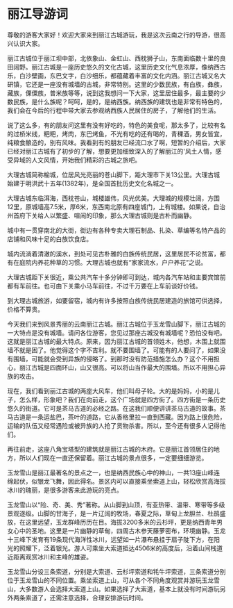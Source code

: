 # 丽江导游词
尊敬的游客大家好！欢迎大家来到丽江古城游玩，我是这次云南之行的导游，很高兴认识大家。

丽江古城位于丽江坝中部，北依象山、金虹山、西枕狮子山，东南面临数十里的良田阔野。丽江古城是一座历史悠久的文化古城，这里历史文化气息浓厚，像纳西古乐，白沙壁画，东巴文字，白沙细乐，都蕴藏着丰富的文化内涵。丽江古城又名大研镇，它还是一座没有城墙的古城，非常特别。这里的少数民族，有白族，彝族，藏族，傈僳族，普米族等等，说到这我想问一下大家，这里居住最多，最主要的少数民族，是什么族呢？呵呵，是的，是纳西族。纳西族的建筑也是非常有特色的，我们会在今后的行程中带大家去参观纳西族人民居住的房子，了解他们的生活。

说了这么多，有的朋友问这里有没有好吃的，特色的美食呢，那太多了，比较有名的过桥米线，粑粑，烤肉，东巴烤鱼，不光有吃的还有喝的，青稞酒，男女皆宜，纯粮食酿造的，别有风味。我看到有的朋友已经流口水了啊，短暂的介绍后，大家已经对丽江古城有了初步的了解，想要更加细致深入的了解丽江的'风土人情，感受异域的人文风情，开始我们精彩的古城之旅吧。

大理古城简称榆城，位居风光亮丽的苍山脚下，距大理市下关13公里。大理古城始建于明洪武十五年(1382年)，是全国首批历史文化名城之一。

大理古城东临洱海，西枕苍山，城楼雄伟，风光优美。大理城的规模壮阔，方围12里，原城墙高7.5米，厚6米，东西南北原有四座城门，上有城楼。如果说，自治州首府下关给人以繁盛、喧闹的印象，那么大理古城则是古朴而幽静。

城中有一贯穿南北的大街，街边有各种专卖大理石制品、扎染、草编等名特产品的店铺和风味十足的白族饮食店。

城内流淌着清澈的溪水，到处可见古朴雅的白族传统民居，这里居民不论贫富，都有在庭院内养花种草的习惯。大理古城也就有“家家流水，户户养花”之说。

大理古城距下关很近，乘公共汽车十多分钟即可到达，城内各汽车站和主要宾馆前都有车前往。也可由下关乘小马车前往，不过千万要在上车前谈好价钱。

到大理古城旅游，如要留宿，城内有许多按照白族传统民居建造的旅馆可供选择，价格不算贵。

今天我们来到风景秀丽的云南丽江古城。丽江古城位于玉龙雪山脚下，丽江古城的一大特点是没有城墙。请问各位游客，您见过那座古城没有城墙呢？恐怕没有吧。这就是丽江古城的最大特点。原来，因为丽江古城的首领姓木，他想，木围上就围墙不就是困了。他觉得这个字不吉利。就不要围墙了。可能有的人要问了，如果没有围墙，可能就会受到异族的侵略了。到那时没有防范措施怎么办？这个不用担心，丽江古城是四面环山，山又很高。可以将山当作最大的围墙。所以不用担心异族的攻击。

现在，我们看到丽江古城的两座大风车，他们叫母子轮。大的是妈妈，小的是儿子，怎么样，形象吧？我们在向前走，这个广场就是四方街了。四方街是一条历史悠久的街道。它可是茶马古道的必经之路。在这我们顺便讲讲茶马古道的故事。茶马古道是一条运盐巴，茶叶的道路，它从香格里拉一直到西藏。因为路上很危险，运输的队伍又经常遇险或被异族的人抢了货物杀害。所以，至今还有很多人记得他们。

再往前走，这座八角宝塔型的建筑就是丽江古城的木府。它是丽江首领居住的地方，所以人们现在一直还保留着。丽江古城的景点很多，一定要细细游览。

玉龙雪山是丽江最著名的景点之一，也是纳西民族心中的神山，一共13座山峰连绵起伏，似银龙飞舞，因此得名。景区内可以直接乘坐索道上山，轻松欣赏高海拔冰川的瑰丽，是很多游客来此游玩的亮点。

玉龙雪山以“险、奇、美、秀”著称。从山脚到山顶，有亚热带、温带、寒带等多级景观逐级。山脚的甘海子，是一片辽阔的牧场，春夏之际，草甸上龙胆兰、杜鹃盛放，在这里远望，玉龙群峰历历在目。海拔3200多米的云杉坪，更是纳西青年男女心中的圣地。这里是一片幽静的草甸，四周古木参天藤萝密布，环境幽静。玉龙十三峰下发育有19条现代海洋性冰川，远望如一片瀑布悬挂于扇子陡下方，在阳光的照耀下，泛着银光。游人可乘坐大索道抵达4506米的高度后，沿着山间栈道近距离观赏冰川和主峰的雄姿。

玉龙雪山分设三条索道，分别是大索道、云杉坪索道和牦牛坪索道，三条索道分别位于玉龙雪山的不同位置。乘坐索道上山，可从各个不同角度观赏并游玩玉龙雪山，大多数游人会选择大索道上山。如果选择了大索道，基本上就没有时间游玩另外两条索道了，还需注意选择，合理安排游玩时间。